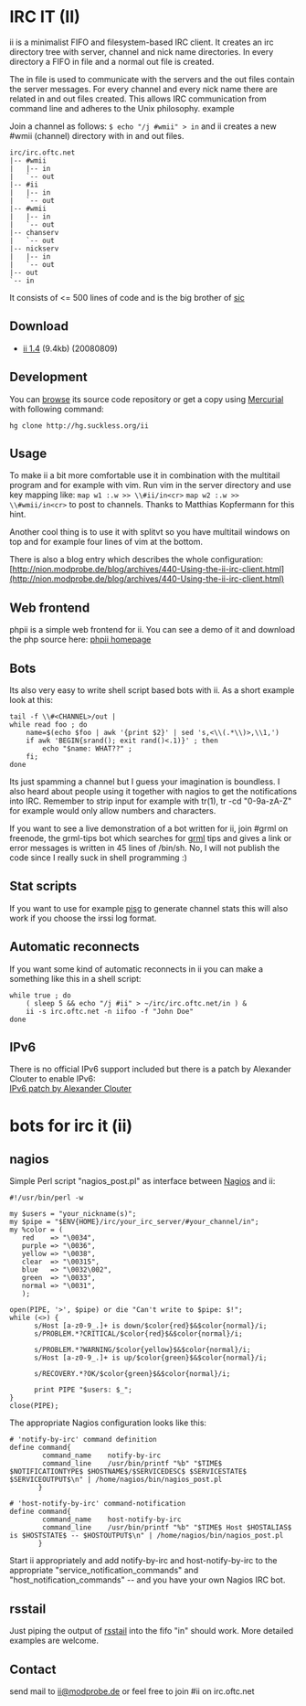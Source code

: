 IRC IT (II)
===========
ii is a minimalist FIFO and filesystem-based IRC client. It creates an irc directory tree with server, channel and nick name directories. In every directory a FIFO in file and a normal out file is created.

The in file is used to communicate with the servers and the out files contain the server messages. For every channel and every nick name there are related in and out files created. This allows IRC communication from command line and adheres to the Unix philosophy.
example

Join a channel as follows: `$ echo "/j #wmii" > in`
and ii creates a new #wmii (channel) directory with in and out files.

    irc/irc.oftc.net
    |-- #wmii
    |   |-- in
    |   `-- out
    |-- #ii
    |   |-- in
    |   `-- out
    |-- #wmii
    |   |-- in
    |   `-- out
    |-- chanserv
    |   `-- out
    |-- nickserv
    |   |-- in
    |   `-- out
    |-- out
    `-- in

It consists of <= 500 lines of code and is the big brother of [sic](/programs/sic.html)

Download
--------
* [ii 1.4](http://dl.suckless.org/tools/ii-1.4.tar.gz) (9.4kb) (20080809)

Development
-----------
You can [browse](http://hg.suckless.org/ii) its source code repository or get a copy using [Mercurial](http://www.selenic.com/mercurial/) with following command:

`hg clone http://hg.suckless.org/ii`

Usage
------
To make ii a bit more comfortable use it in combination with the multitail program and for example with vim. Run vim in the server directory and use key mapping like:
`map w1 :.w >> \\#ii/in<cr>`
`map w2 :.w >> \\#wmii/in<cr>`
to post to channels. Thanks to Matthias Kopfermann for this hint.

Another cool thing is to use it with splitvt so you have multitail windows on top and for example four lines of vim at the bottom.

There is also a blog entry which describes the whole configuration: 
[http://nion.modprobe.de/blog/archives/440-Using-the-ii-irc-client.html](http://nion.modprobe.de/blog/archives/440-Using-the-ii-irc-client.html)

Web frontend
------------
phpii is a simple web frontend for ii. You can see a demo of it and download the php source here: [phpii homepage](http://yogan.meinungsverstaerker.de/phpii)

Bots
----

Its also very easy to write shell script based bots with ii. As a short example look at this:

    tail -f \\#<CHANNEL>/out |  
    while read foo ; do  
        name=$(echo $foo | awk '{print $2}' | sed 's,<\\(.*\\)>,\\1,')  
        if awk 'BEGIN{srand(); exit rand()<.1)}' ; then  
            echo "$name: WHAT??" ;  
        fi;  
    done

Its just spamming a channel but I guess your imagination is boundless.
I also heard about people using it together with nagios to get the notifications into IRC.
Remember to strip input for example with tr(1), tr -cd "0-9a-zA-Z" for example would only allow numbers and characters.

If you want to see a live demonstration of a bot written for ii, join #grml on freenode, the grml-tips bot which searches
for [grml](http://www.grml.org) tips and gives a link or error messages is written in 45 lines of /bin/sh. No, I will not publish
the code since I really suck in shell programming :)

Stat scripts
------------

If you want to use for example [pisg](http://pisg.sf.net/) to generate channel stats this will also work if you choose the irssi log format.

Automatic reconnects
--------------------

If you want some kind of automatic reconnects in ii you can make a something like this in a shell script:

    while true ; do  
        ( sleep 5 && echo "/j #ii" > ~/irc/irc.oftc.net/in ) &  
        ii -s irc.oftc.net -n iifoo -f "John Doe"  
    done

IPv6
----

There is no official IPv6 support included but there is a patch by Alexander Clouter to enable IPv6:  
[IPv6 patch by Alexander Clouter](http://suckless.org/~nion/ii-ipv6.patch)


bots for irc it (ii)
====================

nagios
------

Simple Perl script "nagios_post.pl" as interface between [Nagios](http://www.nagios.org/) and ii:

    #!/usr/bin/perl -w

    my $users = "your_nickname(s)";
    my $pipe = "$ENV{HOME}/irc/your_irc_server/#your_channel/in";
    my %color = (
       red    => "\0034",
       purple => "\0036",
       yellow => "\0038",
       clear  => "\00315",
       blue   => "\0032\002",
       green  => "\0033",
       normal => "\0031",
       );

    open(PIPE, '>', $pipe) or die "Can't write to $pipe: $!";
    while (<>) {
          s/Host [a-z0-9_.]+ is down/$color{red}$&$color{normal}/i;
          s/PROBLEM.*?CRITICAL/$color{red}$&$color{normal}/i;

          s/PROBLEM.*?WARNING/$color{yellow}$&$color{normal}/i;
          s/Host [a-z0-9_.]+ is up/$color{green}$&$color{normal}/i;

          s/RECOVERY.*?OK/$color{green}$&$color{normal}/i;

          print PIPE "$users: $_";
    }
    close(PIPE);

The appropriate Nagios configuration looks like this:

    # 'notify-by-irc' command definition
    define command{
            command_name    notify-by-irc
            command_line    /usr/bin/printf "%b" "$TIME$ $NOTIFICATIONTYPE$ $HOSTNAME$/$SERVICEDESC$ $SERVICESTATE$ $SERVICEOUTPUT$\n" | /home/nagios/bin/nagios_post.pl 
           }

    # 'host-notify-by-irc' command-notification
    define command{
            command_name    host-notify-by-irc
            command_line    /usr/bin/printf "%b" "$TIME$ Host $HOSTALIAS$ is $HOSTSTATE$ -- $HOSTOUTPUT$\n" | /home/nagios/bin/nagios_post.pl
           }

Start ii appropriately and add notify-by-irc and host-notify-by-irc to the appropriate "service&#x5f;notification&#x5f;commands" and "host&#x5f;notification&#x5f;commands" -- and you have your own Nagios IRC bot.

rsstail
-------

Just piping the output of [rsstail](http://www.vanheusden.com/rsstail/) into the fifo "in" should work. More detailed examples are welcome.


Contact
-------
send mail to [ii@modprobe.de]( mailto:ii@modprobe.de) or feel free to join #ii on irc.oftc.net

